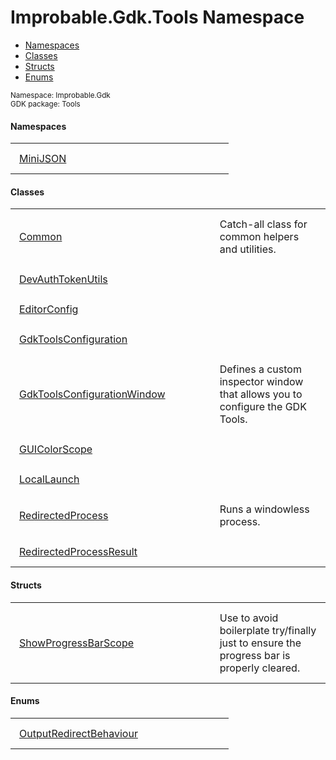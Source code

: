 
# Improbable.Gdk.Tools Namespace
<nav id="pageToc" class="page-toc"><ul><li><a href="#namespaces">Namespaces</a>
<li><a href="#classes">Classes</a>
<li><a href="#structs">Structs</a>
<li><a href="#enums">Enums</a>
</ul></nav>
<sup>
Namespace: Improbable.Gdk<br/>
GDK package: Tools<br />
</sup>

</p>

#### Namespaces

<table>
<tr>
<td style="padding: 14px; border: none; width: 29ch"><a href="{{.Site.BaseURL}}/api/tools/mini-json-index">MiniJSON</a></td>
<td style="padding: 14px; border: none;"></td>
</tr>
</table>



</p>

#### Classes

<table>
<tr>
<td style="padding: 14px; border: none; width: 29ch"><a href="{{.Site.BaseURL}}/api/tools/common">Common</a></td>
<td style="padding: 14px; border: none;">Catch-all class for common helpers and utilities. </td>
</tr>
<tr>
<td style="padding: 14px; border: none; width: 29ch"><a href="{{.Site.BaseURL}}/api/tools/dev-auth-token-utils">DevAuthTokenUtils</a></td>
<td style="padding: 14px; border: none;"></td>
</tr>
<tr>
<td style="padding: 14px; border: none; width: 29ch"><a href="{{.Site.BaseURL}}/api/tools/editor-config">EditorConfig</a></td>
<td style="padding: 14px; border: none;"></td>
</tr>
<tr>
<td style="padding: 14px; border: none; width: 29ch"><a href="{{.Site.BaseURL}}/api/tools/gdk-tools-configuration">GdkToolsConfiguration</a></td>
<td style="padding: 14px; border: none;"></td>
</tr>
<tr>
<td style="padding: 14px; border: none; width: 29ch"><a href="{{.Site.BaseURL}}/api/tools/gdk-tools-configuration-window">GdkToolsConfigurationWindow</a></td>
<td style="padding: 14px; border: none;">Defines a custom inspector window that allows you to configure the GDK Tools. </td>
</tr>
<tr>
<td style="padding: 14px; border: none; width: 29ch"><a href="{{.Site.BaseURL}}/api/tools/gui-color-scope">GUIColorScope</a></td>
<td style="padding: 14px; border: none;"></td>
</tr>
<tr>
<td style="padding: 14px; border: none; width: 29ch"><a href="{{.Site.BaseURL}}/api/tools/local-launch">LocalLaunch</a></td>
<td style="padding: 14px; border: none;"></td>
</tr>
<tr>
<td style="padding: 14px; border: none; width: 29ch"><a href="{{.Site.BaseURL}}/api/tools/redirected-process">RedirectedProcess</a></td>
<td style="padding: 14px; border: none;">Runs a windowless process. </td>
</tr>
<tr>
<td style="padding: 14px; border: none; width: 29ch"><a href="{{.Site.BaseURL}}/api/tools/redirected-process-result">RedirectedProcessResult</a></td>
<td style="padding: 14px; border: none;"></td>
</tr>
</table>



</p>

#### Structs

<table>
<tr>
<td style="padding: 14px; border: none; width: 29ch"><a href="{{.Site.BaseURL}}/api/tools/show-progress-bar-scope">ShowProgressBarScope</a></td>
<td style="padding: 14px; border: none;">Use to avoid boilerplate try/finally just to ensure the progress bar is properly cleared. </td>
</tr>
</table>




</p>

#### Enums

<table>
<tr>
<td style="padding: 14px; border: none; width: 29ch"><a href="{{.Site.BaseURL}}/api/tools/output-redirect-behaviour">OutputRedirectBehaviour</a></td>
<td style="padding: 14px; border: none;"></td>
</tr>
</table>


